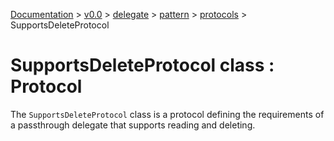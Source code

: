 [Documentation](/docs/documentation.md) >
 [v0.0](/docs/0.0/version.md) >
  [delegate](/docs/0.0/delegate/module.md) >
   [pattern](/docs/0.0/delegate/pattern/module.md) >
    [protocols](/docs/0.0/delegate/pattern/protocols/module.md) >
     SupportsDeleteProtocol

# SupportsDeleteProtocol class : Protocol

The `SupportsDeleteProtocol` class is a protocol defining the requirements of a passthrough delegate that supports reading and deleting.